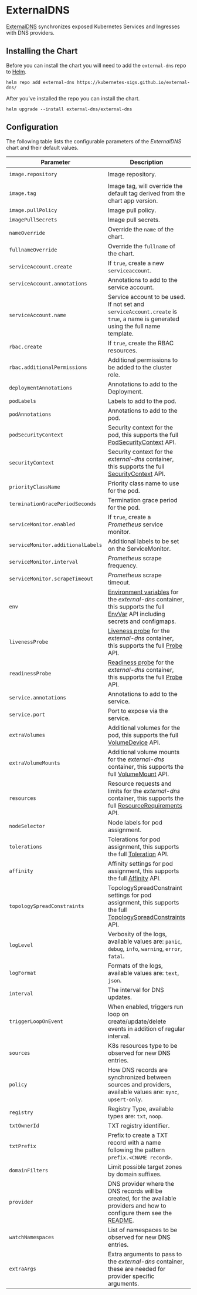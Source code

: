 # ExternalDNS

[ExternalDNS](https://github.com/kubernetes-sigs/external-dns/) synchronizes exposed Kubernetes Services and Ingresses with DNS providers.

## Installing the Chart

Before you can install the chart you will need to add the `external-dns` repo to [Helm](https://helm.sh/).

```shell
helm repo add external-dns https://kubernetes-sigs.github.io/external-dns/
```

After you've installed the repo you can install the chart.

```shell
helm upgrade --install external-dns/external-dns
```

## Configuration

The following table lists the configurable parameters of the _ExternalDNS_ chart and their default values.

| Parameter                         | Description                                                                                                                                                                                                                                                                                                           | Default                                |
|-----------------------------------|-----------------------------------------------------------------------------------------------------------------------------------------------------------------------------------------------------------------------------------------------------------------------------------------------------------------------|----------------------------------------|
| `image.repository`                | Image repository.                                                                                                                                                                                                                                                                                                     | `k8s.gcr.io/external-dns/external-dns` |
| `image.tag`                       | Image tag, will override the default tag derived from the chart app version.                                                                                                                                                                                                                                          | `""`                                   |
| `image.pullPolicy`                | Image pull policy.                                                                                                                                                                                                                                                                                                    | `IfNotPresent`                         |
| `imagePullSecrets`                | Image pull secrets.                                                                                                                                                                                                                                                                                                   | `[]`                                   |
| `nameOverride`                    | Override the `name` of the chart.                                                                                                                                                                                                                                                                                     | `""`                                   |
| `fullnameOverride`                | Override the `fullname` of the chart.                                                                                                                                                                                                                                                                                 | `""`                                   |
| `serviceAccount.create`           | If `true`, create a new `serviceaccount`.                                                                                                                                                                                                                                                                             | `true`                                 |
| `serviceAccount.annotations`      | Annotations to add to the service account.                                                                                                                                                                                                                                                                            | `{}`                                   |
| `serviceAccount.name`             | Service account to be used. If not set and `serviceAccount.create` is `true`, a name is generated using the full name template.                                                                                                                                                                                       | `""`                                   |
| `rbac.create`                     | If `true`, create the RBAC resources.                                                                                                                                                                                                                                                                                 | `true`                                 |
| `rbac.additionalPermissions`      | Additional permissions to be added to the cluster role.                                                                                                                                                                                                                                                               | `{}`                                   |
| `deploymentAnnotations`           | Annotations to add to the Deployment.                                                                                                                                                                                                                                                                                 | `{}`                                   |
| `podLabels`                       | Labels to add to the pod.                                                                                                                                                                                                                                                                                             | `{}`                                   |
| `podAnnotations`                  | Annotations to add to the pod.                                                                                                                                                                                                                                                                                        | `{}`                                   |
| `podSecurityContext`              | Security context for the pod, this supports the full [PodSecurityContext](https://kubernetes.io/docs/reference/generated/kubernetes-api/v1.22/#podsecuritycontext-v1-core) API.                                                                                                                                       | _see values.yaml_                      |
| `securityContext`                 | Security context for the _external-dns_ container, this supports the full [SecurityContext](https://kubernetes.io/docs/reference/generated/kubernetes-api/v1.22/#securitycontext-v1-core) API.                                                                                                                        | _see values.yaml_                      |
| `priorityClassName`               | Priority class name to use for the pod.                                                                                                                                                                                                                                                                               | `""`                                   |
| `terminationGracePeriodSeconds`   | Termination grace period for the pod.                                                                                                                                                                                                                                                                                 | `null`                                 |
| `serviceMonitor.enabled`          | If `true`, create a _Prometheus_ service monitor.                                                                                                                                                                                                                                                                     | `false`                                |
| `serviceMonitor.additionalLabels` | Additional labels to be set on the ServiceMonitor.                                                                                                                                                                                                                                                                    | `{}`                                   |
| `serviceMonitor.interval`         | _Prometheus_ scrape frequency.                                                                                                                                                                                                                                                                                        | `1m`                                   |
| `serviceMonitor.scrapeTimeout`    | _Prometheus_ scrape timeout.                                                                                                                                                                                                                                                                                          | `10s`                                  |
| `env`                             | [Environment variables](https://kubernetes.io/docs/tasks/inject-data-application/define-environment-variable-container/) for the _external-dns_ container, this supports the full [EnvVar](https://kubernetes.io/docs/reference/generated/kubernetes-api/v1.22/#envvar-v1-core) API including secrets and configmaps. | `[]`                                   |
| `livenessProbe`                   | [Liveness probe](https://kubernetes.io/docs/tasks/configure-pod-container/configure-liveness-readiness-startup-probes/) for the _external-dns_ container, this supports the full [Probe](https://kubernetes.io/docs/reference/generated/kubernetes-api/v1.22/#probe-v1-core) API.                                     | See _values.yaml_                      |
| `readinessProbe`                  | [Readiness probe](https://kubernetes.io/docs/tasks/configure-pod-container/configure-liveness-readiness-startup-probes/) for the _external-dns_ container, this supports the full [Probe](https://kubernetes.io/docs/reference/generated/kubernetes-api/v1.22/#probe-v1-core) API.                                    | See _values.yaml_                      |
| `service.annotations`             | Annotations to add to the service.                                                                                                                                                                                                                                                                                    | `{}`                                   |
| `service.port`                    | Port to expose via the service.                                                                                                                                                                                                                                                                                       | `7979`                                 |
| `extraVolumes`                    | Additional volumes for the pod, this supports the full [VolumeDevice](https://kubernetes.io/docs/reference/generated/kubernetes-api/v1.22/#volumedevice-v1-core) API.                                                                                                                                                 | `[]`                                   |
| `extraVolumeMounts`               | Additional volume mounts for the _external-dns_ container, this supports the full [VolumeMount](https://kubernetes.io/docs/reference/generated/kubernetes-api/v1.22/#volumemount-v1-core) API.                                                                                                                        | `[]`                                   |
| `resources`                       | Resource requests and limits for the _external-dns_ container, this supports the full [ResourceRequirements](https://kubernetes.io/docs/reference/generated/kubernetes-api/v1.22/#resourcerequirements-v1-core) API.                                                                                                  | `{}`                                   |
| `nodeSelector`                    | Node labels for pod assignment.                                                                                                                                                                                                                                                                                       | `{}`                                   |
| `tolerations`                     | Tolerations for pod assignment, this supports the full [Toleration](https://kubernetes.io/docs/reference/generated/kubernetes-api/v1.22/#toleration-v1-core) API.                                                                                                                                                     | `[]`                                   |
| `affinity`                        | Affinity settings for pod assignment, this supports the full [Affinity](https://kubernetes.io/docs/reference/generated/kubernetes-api/v1.22/#affinity-v1-core) API.                                                                                                                                                   | `{}`                                   |
| `topologySpreadConstraints`       | TopologySpreadConstraint settings for pod assignment, this supports the full [TopologySpreadConstraints](https://kubernetes.io/docs/reference/generated/kubernetes-api/v1.22/#topologyspreadconstraint-v1-core) API.                                                                                                  | `[]`                                   |
| `logLevel`                        | Verbosity of the logs, available values are: `panic`, `debug`, `info`, `warning`, `error`, `fatal`.                                                                                                                                                                                                                   | `info`                                 |
| `logFormat`                       | Formats of the logs, available values are: `text`, `json`.                                                                                                                                                                                                                                                            | `text`                                 |
| `interval`                        | The interval for DNS updates.                                                                                                                                                                                                                                                                                         | `1m`                                   |
| `triggerLoopOnEvent`              | When enabled, triggers run loop on create/update/delete events in addition of regular interval.                                                                                                                                                                                                                       | `false`                                |
| `sources`                         | K8s resources type to be observed for new DNS entries.                                                                                                                                                                                                                                                                | See _values.yaml_                      |
| `policy`                          | How DNS records are synchronized between sources and providers, available values are: `sync`, `upsert-only`.                                                                                                                                                                                                          | `upsert-only`                          |
| `registry`                        | Registry Type, available types are: `txt`, `noop`.                                                                                                                                                                                                                                                                    | `txt`                                  |
| `txtOwnerId`                      | TXT registry identifier.                                                                                                                                                                                                                                                                                              | `""`                                   |
| `txtPrefix`                       | Prefix to create a TXT record with a name following the pattern `prefix.<CNAME record>`.                                                                                                                                                                                                                              | `""`                                   |
| `domainFilters`                   | Limit possible target zones by domain suffixes.                                                                                                                                                                                                                                                                       | `[]`                                   |
| `provider`                        | DNS provider where the DNS records will be created, for the available providers and how to configure them see the [README](https://github.com/kubernetes-sigs/external-dns#deploying-to-a-cluster).                                                                                                                   | `aws`                                  |
| `watchNamespaces`                 | List of namespaces to be observed for new DNS entries.                                                                                                                                                                                                                                                                | `[]`                                   |
| `extraArgs`                       | Extra arguments to pass to the _external-dns_ container, these are needed for provider specific arguments.                                                                                                                                                                                                            | `[]`                                   |
